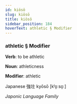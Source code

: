 ```yaml
---
id: kiösö
slug: kiösö
title: kiösö
sidebar_position: 184
hoverText: athletic § Modifier
---
```


### athletic § Modifier

**Verb**: to be athletic

**Noun**: athleticness

**Modifier**: athletic

Japanese 強壮 kyōsō [kʲo̞ːso̞ː]

*Japonic Language Family*
